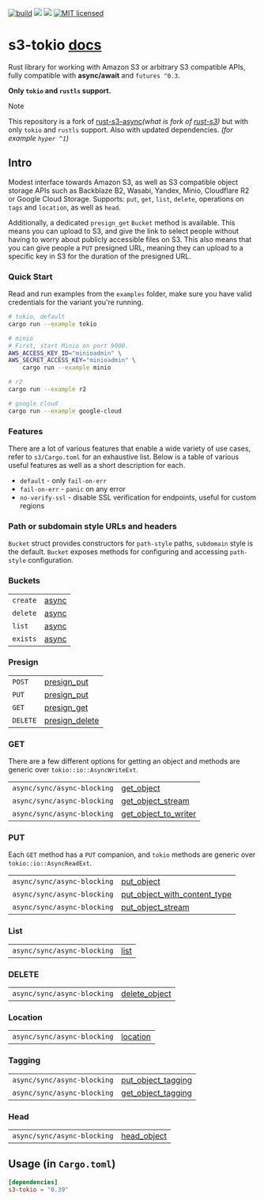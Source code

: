 [![build](https://github.com/FemLolStudio/s3-tokio/workflows/build/badge.svg)](https://github.com/FemLolStudio/s3-tokio/actions)
[![](https://img.shields.io/crates/v/s3-tokio.svg)](https://crates.io/crates/s3-tokio)
![](https://img.shields.io/crates/d/s3-tokio.svg)
[![MIT licensed](https://img.shields.io/badge/license-MIT-blue.svg)](https://github.com/FemLolStudio/s3-tokio/blob/master/LICENSE.md)
<!-- [![Join the chat at https://gitter.im/durch/rust-s3](https://badges.gitter.im/durch/rust-s3.svg)](https://gitter.im/durch/rust-s3?utm_source=badge&utm_medium=badge&utm_campaign=pr-badge&utm_content=badge) -->
# s3-tokio [docs](https://docs.rs/s3-tokio/latest/s3/)

Rust library for working with Amazon S3 or arbitrary S3 compatible APIs, fully compatible with **async/await** and `futures ^0.3`.

**Only `tokio` and `rustls` support.**

> [!NOTE]
> This repository is a fork of [rust-s3-async](https://github.com/aalekhpatel07/rust-s3-async)*(what is fork of [rust-s3](https://github.com/durch/rust-s3))* but with only `tokio` and `rustls` support. Also with updated dependencies. *(for example `hyper ^1`)*


## Intro

Modest interface towards Amazon S3, as well as S3 compatible object storage APIs such as Backblaze B2, Wasabi, Yandex, Minio, Cloudflare R2 or Google Cloud Storage.
Supports: `put`, `get`, `list`, `delete`, operations on `tags` and `location`, as well as `head`. 

Additionally, a dedicated `presign_get` `Bucket` method is available. This means you can upload to S3, and give the link to select people without having to worry about publicly accessible files on S3. This also means that you can give people 
a `PUT` presigned URL, meaning they can upload to a specific key in S3 for the duration of the presigned URL.

### Quick Start

Read and run examples from the `examples` folder, make sure you have valid credentials for the variant you're running.

```bash
# tokio, default
cargo run --example tokio

# minio
# First, start Minio on port 9000.
AWS_ACCESS_KEY_ID="minioadmin" \
AWS_SECRET_ACCESS_KEY="minioadmin" \
    cargo run --example minio

# r2
cargo run --example r2

# google cloud
cargo run --example google-cloud
```

### Features

There are a lot of various features that enable a wide variety of use cases, refer to `s3/Cargo.toml` for an exhaustive list. Below is a table of various useful features as well as a short description for each.

+ `default` - only `fail-on-err`
+ `fail-on-err` - `panic` on any error
+ `no-verify-ssl` - disable SSL verification for endpoints, useful for custom regions

### Path or subdomain style URLs and headers

`Bucket` struct provides constructors for `path-style` paths, `subdomain` style is the default. `Bucket` exposes methods for configuring and accessing `path-style` configuration.

### Buckets

|          |                                                                                         |
|----------|-----------------------------------------------------------------------------------------|
| `create` | [async](https://docs.rs/s3-tokio/latest/s3/bucket/struct.Bucket.html#method.create)      |
| `delete` | [async](https://docs.rs/s3-tokio/latest/s3/bucket/struct.Bucket.html#method.delete)      |
| `list`   | [async](https://docs.rs/s3-tokio/latest/s3/bucket/struct.Bucket.html#method.list_buckets)|
| `exists` | [async](https://docs.rs/s3-tokio/latest/s3/bucket/struct.Bucket.html#method.exists)|


### Presign

|          |                                                                                                     |
|----------|-----------------------------------------------------------------------------------------------------|
| `POST`   | [presign_put](https://docs.rs/s3-tokio/latest/s3/bucket/struct.Bucket.html#method.presign_post)      |
| `PUT`    | [presign_put](https://docs.rs/s3-tokio/latest/s3/bucket/struct.Bucket.html#method.presign_put)       |
| `GET`    | [presign_get](https://docs.rs/s3-tokio/latest/s3/bucket/struct.Bucket.html#method.presign_get)       |
| `DELETE` | [presign_delete](https://docs.rs/s3-tokio/latest/s3/bucket/struct.Bucket.html#method.presign_delete) |

### GET

There are a few different options for getting an object and methods are generic over `tokio::io::AsyncWriteExt`.

|                             |                                                                                                                 |
|-----------------------------|-----------------------------------------------------------------------------------------------------------------|
| `async/sync/async-blocking` | [get_object](https://docs.rs/s3-tokio/latest/s3/bucket/struct.Bucket.html#method.get_object)                     |
| `async/sync/async-blocking` | [get_object_stream](https://docs.rs/s3-tokio/latest/s3/bucket/struct.Bucket.html#method.get_object_stream)       |
| `async/sync/async-blocking` | [get_object_to_writer](https://docs.rs/s3-tokio/latest/s3/bucket/struct.Bucket.html#method.get_object_to_writer) |

### PUT

Each `GET` method has a `PUT` companion, and `tokio` methods are generic over `tokio::io::AsyncReadExt`.

|                             |                                                                                                                                 |
|-----------------------------|---------------------------------------------------------------------------------------------------------------------------------|
| `async/sync/async-blocking` | [put_object](https://docs.rs/s3-tokio/latest/s3/bucket/struct.Bucket.html#method.put_object)                                     |
| `async/sync/async-blocking` | [put_object_with_content_type](https://docs.rs/s3-tokio/latest/s3/bucket/struct.Bucket.html#method.put_object_with_content_type) |
| `async/sync/async-blocking` | [put_object_stream](https://docs.rs/s3-tokio/latest/s3/bucket/struct.Bucket.html#method.put_object_stream)                       |

### List

|                             |                                                                                 |
|-----------------------------|---------------------------------------------------------------------------------|
| `async/sync/async-blocking` | [list](https://docs.rs/s3-tokio/latest/s3/bucket/struct.Bucket.html#method.list) |

### DELETE

|                             |                                                                                                   |
|-----------------------------|---------------------------------------------------------------------------------------------------|
| `async/sync/async-blocking` | [delete_object](https://docs.rs/s3-tokio/latest/s3/bucket/struct.Bucket.html#method.delete_object) |

### Location

|                             |                                                                                         |
|-----------------------------|-----------------------------------------------------------------------------------------|
| `async/sync/async-blocking` | [location](https://docs.rs/s3-tokio/latest/s3/bucket/struct.Bucket.html#method.location) |

### Tagging

|                             |                                                                                                             |
|-----------------------------|-------------------------------------------------------------------------------------------------------------|
| `async/sync/async-blocking` | [put_object_tagging](https://docs.rs/s3-tokio/latest/s3/bucket/struct.Bucket.html#method.put_object_tagging) |
| `async/sync/async-blocking` | [get_object_tagging](https://docs.rs/s3-tokio/latest/s3/bucket/struct.Bucket.html#method.get_object_tagging) |

### Head

|                             |                                                                                               |
|-----------------------------|-----------------------------------------------------------------------------------------------|
| `async/sync/async-blocking` | [head_object](https://docs.rs/s3-tokio/latest/s3/bucket/struct.Bucket.html#method.head_object) |

## Usage (in `Cargo.toml`)

```toml
[dependencies]
s3-tokio = "0.39"
```

